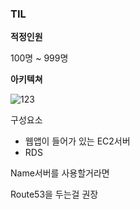 ### TIL

**적정인원**

100명 ~ 999명

**아키텍쳐**

![123](https://user-images.githubusercontent.com/32082727/179867642-90afdcdd-2f17-4ffa-9591-fa508e121420.jpg)

구성요소

- 웹앱이 들어가 있는 EC2서버
- RDS

Name서버를 사용할거라면

Route53을 두는걸 권장
